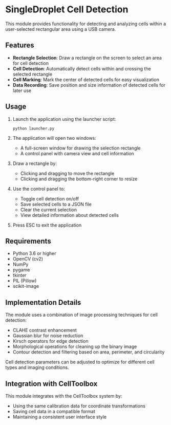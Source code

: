 # SingleDroplet Cell Detection

This module provides functionality for detecting and analyzing cells within a user-selected rectangular area using a USB camera.

## Features

- **Rectangle Selection**: Draw a rectangle on the screen to select an area for cell detection
- **Cell Detection**: Automatically detect cells within and crossing the selected rectangle
- **Cell Marking**: Mark the center of detected cells for easy visualization
- **Data Recording**: Save position and size information of detected cells for later use

## Usage

1. Launch the application using the launcher script:
   ```
   python launcher.py
   ```

2. The application will open two windows:
   - A full-screen window for drawing the selection rectangle
   - A control panel with camera view and cell information

3. Draw a rectangle by:
   - Clicking and dragging to move the rectangle
   - Clicking and dragging the bottom-right corner to resize

4. Use the control panel to:
   - Toggle cell detection on/off
   - Save selected cells to a JSON file
   - Clear the current selection
   - View detailed information about detected cells

5. Press ESC to exit the application

## Requirements

- Python 3.6 or higher
- OpenCV (cv2)
- NumPy
- pygame
- tkinter
- PIL (Pillow)
- scikit-image

## Implementation Details

The module uses a combination of image processing techniques for cell detection:
- CLAHE contrast enhancement
- Gaussian blur for noise reduction
- Kirsch operators for edge detection
- Morphological operations for cleaning up the binary image
- Contour detection and filtering based on area, perimeter, and circularity

Cell detection parameters can be adjusted to optimize for different cell types and imaging conditions.

## Integration with CellToolbox

This module integrates with the CellToolbox system by:
- Using the same calibration data for coordinate transformations
- Saving cell data in a compatible format
- Maintaining a consistent user interface style
